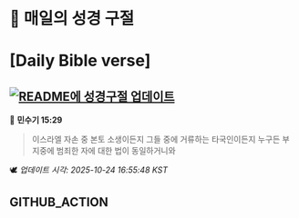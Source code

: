 # 🙏 매일의 성경 구절
# [Daily Bible verse]
## [![README에 성경구절 업데이트](https://github.com/DONGSUKA/first_test/actions/workflows/update-readme-bible.yml/badge.svg)](https://github.com/DONGSUKA/first_test/actions/workflows/update-readme-bible.yml)
<!-- START_BIBLE_VERSE -->
📖 **민수기 15:29**
> 이스라엘 자손 중 본토 소생이든지 그들 중에 거류하는 타국인이든지 누구든 부지중에 범죄한 자에 대한 법이 동일하거니와

🕊️ _업데이트 시각: 2025-10-24 16:55:48 KST_
  <!-- END_BIBLE_VERSE -->
## GITHUB_ACTION
